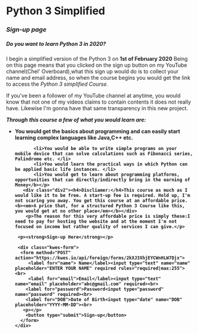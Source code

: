 <html>
  <head>
    <title>Python 3 Simplified Course (Chel' Overboard) Sign up</title>
    <body>
      <script src="https://kwes.io/js/kwes.js"></script>
      <h1>Python 3 Simplified</h1>
      <h3><em>Sign-up page</em></h3>
      <div class="div1"><h5>Do you want to learn Python 3 in 2020?</h5></div>
      <p>I begin a simplified version of the Python 3 on <b>1st of February 2020</b>
        Being on this page means that you clicked on the sign up button on my YouTube channel(Chel' Overboard),what this sign up would do is to collect your name and email address, so when the course begins you would get the link to access the <i>Python 3 simplified Course.</i></p>
      <p>If you've been a follower of my YouTube channel at anytime, you would know that not one of my videos claims to contain contents it does not really have. Likewise I'm gonna have that same transparency in this new project.</p>
       <p><b><em>Through this course a few of what you would learn are:</em>
         <ul>
           <li>You would get the basics about programming and can easily start learning complex languages like Java,C++ etc. </li>
           
           <li>You would be able to write simple programs on your mobile device that can solve calculations such as Fibonacci series, Palindrome etc. </li>
           <li>You would learn the practical ways in which Python can be applied basic life instances. </li>
           <li>You would get to learn about programming platforms, opportunities that can directly/indirectly bring in the earning of Money</b></p>
       <div class="div2"><h4>Discliamer:</h4>This course as much as I would like it to be free. A start-up fee is required. Hold up, I'm not scaring you away. You get this course at an affordable price.<b><em>A price that, for a structured Python 3 Course like this, you would get at no other place</em></b></div>
        <p>The reason for this very affordable price is simply these:I need to pay for hosting the website and at the moment I'm not focused on income but rather quality of services I can give.</p>
           
     <p><strong>Sign-up Here</strong></p>
    
     <div class="kwes-form">   
      <form method="POST" action="https://kwes.io/api/foreign/forms/2kXJ3XhjEYCWnHLW7Djx">
         <label for="name"> Name</label><input type="text" name="name"   placeholder="ENTER YOUR NAME" required rules="required|max:255"><br>
         <label for="email">Email</label><input type="text" name="email" placeholder="abc@gmail.com" required><br>
        <label for="password">Password<input type="password" name="password" required><br>
        <label for="DOB">Date of Birth<input type="date" name="DOB" placeholder="YYYY-MM-DD"><br>
       <p></p> 
        <button type="submit">Sign-up</button> 
      </form>
    </div>
   </body>
       
      
           
        
